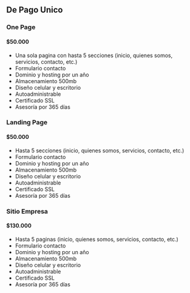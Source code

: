 ## De Pago Unico
### One Page
#### $50.000
- Una sola  pagina con hasta 5 secciones (inicio, quienes somos, servicios, contacto, etc.)
- Formulario contacto
- Dominio y hosting por un año
- Almacenamiento 500mb
- Diseño celular y escritorio
- Autoadministrable
- Certificado SSL
- Asesoría por 365 días

### Landing Page
#### $50.000
- Hasta 5 secciones (inicio, quienes somos, servicios, contacto, etc.)
- Formulario contacto
- Dominio y hosting por un año
- Almacenamiento 500mb
- Diseño celular y escritorio
- Autoadministrable
- Certificado SSL
- Asesoría por 365 días
### Sitio Empresa
#### $130.000
- Hasta 5 paginas (inicio, quienes somos, servicios, contacto, etc.)
- Formulario contacto
- Dominio y hosting por un año
- Almacenamiento 500mb
- Diseño celular y escritorio
- Autoadministrable
- Certificado SSL
- Asesoría por 365 días